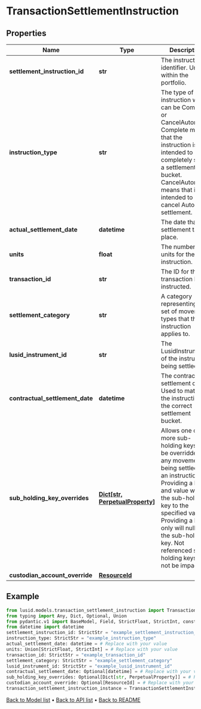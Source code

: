 # TransactionSettlementInstruction

## Properties
Name | Type | Description | Notes
------------ | ------------- | ------------- | -------------
**settlement_instruction_id** | **str** | The instruction identifier. Unique within the portfolio. | 
**instruction_type** | **str** | The type of instruction which can be Complete or CancelAutomatic. Complete means that the instruction is intended to completely settle a settlement bucket. CancelAutomatic means that it is intended to cancel Automatic settlement. | 
**actual_settlement_date** | **datetime** | The date that settlement takes place. | 
**units** | **float** | The number of units for the instruction. | 
**transaction_id** | **str** | The ID for the transaction being instructed. | 
**settlement_category** | **str** | A category representing the set of movement types that this instruction applies to. | 
**lusid_instrument_id** | **str** | The LusidInstrumentId of the instrument being settled. | 
**contractual_settlement_date** | **datetime** | The contractual settlement date. Used to match the instruction to the correct settlement bucket. | [optional] 
**sub_holding_key_overrides** | [**Dict[str, PerpetualProperty]**](PerpetualProperty.md) | Allows one or more sub-holding keys to be overridden for any movement being settled by an instruction. Providing a key and value will set the sub-holding key to the specified value; Providing a key only will nullify the sub-holding key. Not referenced sub-holding keys will not be impacted.  | [optional] 
**custodian_account_override** | [**ResourceId**](ResourceId.md) |  | [optional] 
## Example

```python
from lusid.models.transaction_settlement_instruction import TransactionSettlementInstruction
from typing import Any, Dict, Optional, Union
from pydantic.v1 import BaseModel, Field, StrictFloat, StrictInt, constr
from datetime import datetime
settlement_instruction_id: StrictStr = "example_settlement_instruction_id"
instruction_type: StrictStr = "example_instruction_type"
actual_settlement_date: datetime = # Replace with your value
units: Union[StrictFloat, StrictInt] = # Replace with your value
transaction_id: StrictStr = "example_transaction_id"
settlement_category: StrictStr = "example_settlement_category"
lusid_instrument_id: StrictStr = "example_lusid_instrument_id"
contractual_settlement_date: Optional[datetime] = # Replace with your value
sub_holding_key_overrides: Optional[Dict[str, PerpetualProperty]] = # Replace with your value
custodian_account_override: Optional[ResourceId] = # Replace with your value
transaction_settlement_instruction_instance = TransactionSettlementInstruction(settlement_instruction_id=settlement_instruction_id, instruction_type=instruction_type, actual_settlement_date=actual_settlement_date, units=units, transaction_id=transaction_id, settlement_category=settlement_category, lusid_instrument_id=lusid_instrument_id, contractual_settlement_date=contractual_settlement_date, sub_holding_key_overrides=sub_holding_key_overrides, custodian_account_override=custodian_account_override)

```

[Back to Model list](../README.md#documentation-for-models) &#8226; [Back to API list](../README.md#documentation-for-api-endpoints) &#8226; [Back to README](../README.md)

